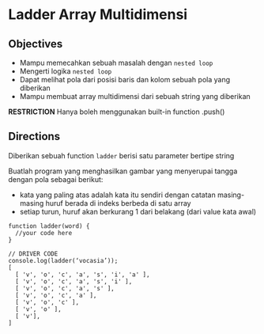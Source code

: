 # Ladder Array Multidimensi


## Objectives
- Mampu memecahkan sebuah masalah dengan `nested loop`
- Mengerti logika `nested loop`
- Dapat melihat pola dari posisi baris dan kolom sebuah pola yang diberikan
- Mampu membuat array multidimensi dari sebuah string yang diberikan

**RESTRICTION**
Hanya boleh menggunakan built-in function .push()

## Directions
Diberikan sebuah function `ladder` berisi satu parameter bertipe string

Buatlah program yang menghasilkan gambar yang menyerupai tangga dengan pola sebagai berikut:
  - kata yang paling atas adalah kata itu sendiri dengan catatan masing-masing huruf berada di indeks berbeda di satu array
  - setiap turun, huruf akan berkurang 1 dari belakang (dari value kata awal)


```
function ladder(word) {
  //your code here
}

// DRIVER CODE
console.log(ladder(‘vocasia’));
[
  [ 'v', 'o', 'c', 'a', 's', 'i', 'a' ],
  [ 'v', 'o', 'c', 'a', 's', 'i' ],
  [ 'v', 'o', 'c', 'a', 's' ],
  [ 'v', 'o', 'c', 'a' ],
  [ 'v', 'o', 'c' ],
  [ 'v', 'o' ],
  [ 'v'],
]

```
